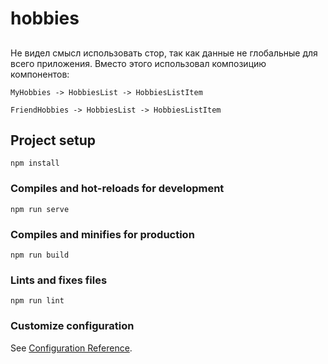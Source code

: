# hobbies

##

Не видел смысл использовать стор, так как данные не глобальные для всего приложения. Вместо этого использовал композицию компонентов:
```
MyHobbies -> HobbiesList -> HobbiesListItem

FriendHobbies -> HobbiesList -> HobbiesListItem
```

## Project setup
```
npm install
```

### Compiles and hot-reloads for development
```
npm run serve
```

### Compiles and minifies for production
```
npm run build
```

### Lints and fixes files
```
npm run lint
```

### Customize configuration
See [Configuration Reference](https://cli.vuejs.org/config/).
